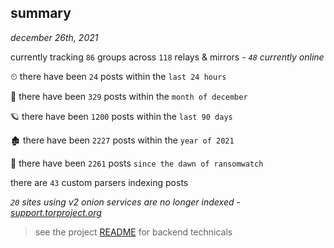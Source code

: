 
## summary
_december 26th, 2021_

currently tracking `86` groups across `118` relays & mirrors - _`48` currently online_

⏲ there have been `24` posts within the `last 24 hours`

🦈 there have been `329` posts within the `month of december`

🪐 there have been `1200` posts within the `last 90 days`

🏚 there have been `2227` posts within the `year of 2021`

🦕 there have been `2261` posts `since the dawn of ransomwatch`

there are `43` custom parsers indexing posts

_`20` sites using v2 onion services are no longer indexed - [support.torproject.org](https://support.torproject.org/onionservices/v2-deprecation/)_

> see the project [README](https://github.com/thetanz/ransomwatch#ransomwatch--) for backend technicals
